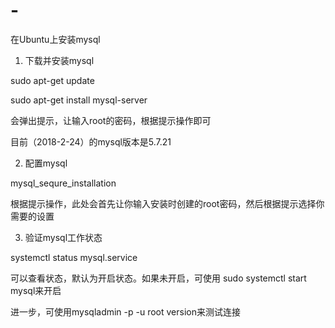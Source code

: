 # -
在Ubuntu上安装mysql


1. 下载并安装mysql

sudo apt-get update

sudo apt-get install mysql-server

会弹出提示，让输入root的密码，根据提示操作即可

目前（2018-2-24）的mysql版本是5.7.21

2. 配置mysql

mysql_sequre_installation

根据提示操作，此处会首先让你输入安装时创建的root密码，然后根据提示选择你需要的设置

3. 验证mysql工作状态

systemctl status mysql.service

可以查看状态，默认为开启状态。如果未开启，可使用 sudo systemctl start mysql来开启

进一步，可使用mysqladmin -p -u root version来测试连接
